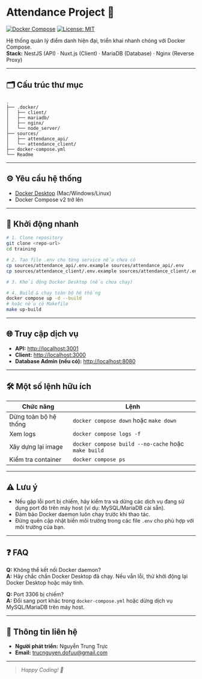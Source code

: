 # Attendance Project 🚀

[![Docker Compose](https://img.shields.io/badge/docker--compose-enabled-blue?logo=docker)](https://docs.docker.com/compose/)
[![License: MIT](https://img.shields.io/badge/license-MIT-green.svg)](LICENSE)

Hệ thống quản lý điểm danh hiện đại, triển khai nhanh chóng với Docker Compose.  
**Stack:** NestJS (API) · Nuxt.js (Client) · MariaDB (Database) · Nginx (Reverse Proxy)

---

## 🗂️ Cấu trúc thư mục

```
.
├── .docker/
│   ├── client/
│   ├── mariadb/
│   ├── nginx/
│   └── node_server/
├── sources/
│   ├── attendance_api/
│   └── attendance_client/
├── docker-compose.yml
└── Readme
```

---

## ⚙️ Yêu cầu hệ thống

- [Docker Desktop](https://www.docker.com/products/docker-desktop/) (Mac/Windows/Linux)
- Docker Compose v2 trở lên

---

## 🚀 Khởi động nhanh

```sh
# 1. Clone repository
git clone <repo-url>
cd training

# 2. Tạo file .env cho từng service nếu chưa có
cp sources/attendance_api/.env.example sources/attendance_api/.env
cp sources/attendance_client/.env.example sources/attendance_client/.env

# 3. Khởi động Docker Desktop (nếu chưa chạy)

# 4. Build & chạy toàn bộ hệ thống
docker compose up -d --build
# hoặc nếu có Makefile
make up-build
```

---

## 🌐 Truy cập dịch vụ

- **API:** [http://localhost:3001](http://localhost:3001)
- **Client:** [http://localhost:3000](http://localhost:3000)
- **Database Admin (nếu có):** [http://localhost:8080](http://localhost:8080)

---

## 🛠️ Một số lệnh hữu ích

| Chức năng                | Lệnh                                           |
|--------------------------|------------------------------------------------|
| Dừng toàn bộ hệ thống    | `docker compose down` hoặc `make down`         |
| Xem logs                 | `docker compose logs -f`                       |
| Xây dựng lại image       | `docker compose build --no-cache` hoặc `make build` |
| Kiểm tra container       | `docker compose ps`                            |

---

## ⚠️ Lưu ý

- Nếu gặp lỗi port bị chiếm, hãy kiểm tra và dừng các dịch vụ đang sử dụng port đó trên máy host (ví dụ: MySQL/MariaDB cài sẵn).
- Đảm bảo Docker daemon luôn chạy trước khi thao tác.
- Đừng quên cập nhật biến môi trường trong các file `.env` cho phù hợp với môi trường của bạn.

---

## ❓ FAQ

**Q:** Không thể kết nối Docker daemon?  
**A:** Hãy chắc chắn Docker Desktop đã chạy. Nếu vẫn lỗi, thử khởi động lại Docker Desktop hoặc máy tính.

**Q:** Port 3306 bị chiếm?  
**A:** Đổi sang port khác trong `docker-compose.yml` hoặc dừng dịch vụ MySQL/MariaDB trên máy host.

---

## 👤 Thông tin liên hệ

- **Người phát triển:** Nguyễn Trung Trực  
- **Email:** trucnguyen.dofuu@gmail.com

---

> *Happy Coding! 🚦*